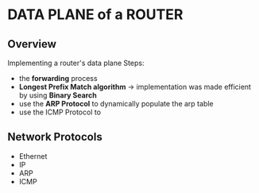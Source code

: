 # DATA PLANE of a ROUTER
Overview
--
Implementing a router's data plane
Steps:
- the **forwarding** process
- **Longest Prefix Match algorithm** -> implementation was made efficient by using **Binary Search**
- use the **ARP Protocol** to dynamically populate the arp table
- use the ICMP Protocol to
  
Network Protocols
---
- Ethernet
- IP
- ARP
- ICMP
